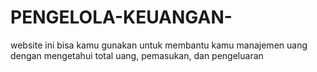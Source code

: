 # PENGELOLA-KEUANGAN-
website ini bisa kamu gunakan untuk membantu kamu manajemen uang dengan mengetahui total uang, pemasukan,  dan pengeluaran 
